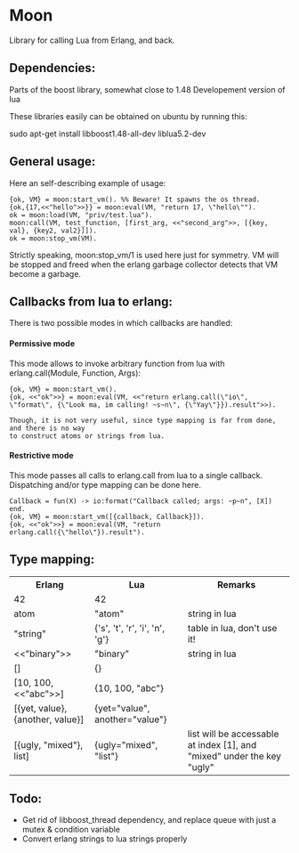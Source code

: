 # Moon

Library for calling Lua from Erlang, and back.

## Dependencies:

Parts of the boost library, somewhat close to 1.48
Developement version of lua

These libraries easily can be obtained on ubuntu by running this:

sudo apt-get install libboost1.48-all-dev liblua5.2-dev

## General usage:

Here an self-describing example of usage:

    {ok, VM} = moon:start_vm(). %% Beware! It spawns the os thread.
    {ok,{17,<<"hello">>}} = moon:eval(VM, "return 17, \"hello\"").
    ok = moon:load(VM, "priv/test.lua").
    moon:call(VM, test_function, [first_arg, <<"second_arg">>, [{key, val}, {key2, val2}]]).
    ok = moon:stop_vm(VM).

Strictly speaking, moon:stop_vm/1 is used here just for symmetry.
VM will be stopped and freed when the erlang garbage collector detects that VM become a garbage.

## Callbacks from lua to erlang:

There is two possible modes in which callbacks are handled:

#### Permissive mode
This mode allows to invoke arbitrary function from lua with erlang.call(Module, Function, Args):

    {ok, VM} = moon:start_vm().
    {ok, <<"ok">>} = moon:eval(VM, <<"return erlang.call(\"io\", \"format\", {\"Look ma, im calling! ~s~n\", {\"Yay\"}}).result">>).

    Though, it is not very useful, since type mapping is far from done, and there is no way
    to construct atoms or strings from lua.

#### Restrictive mode
This mode passes all calls to erlang.call from lua to a single callback.
Dispatching and/or type mapping can be done here.

    Callback = fun(X) -> io:format("Callback called; args: ~p~n", [X]) end.
    {ok, VM} = moon:start_vm([{callback, Callback}]).
    {ok, <<"ok">>} = moon:eval(VM, "return erlang.call({\"hello\"}).result").

## Type mapping:

<table>
  <tr>
    <th>Erlang</th>
    <th>Lua</th>
    <th>Remarks</th>
  </tr>
  <tr>
    <td>42</td>
    <td>42</td>
    <td></td>
  </tr>
  <tr>
    <td>atom</td>
    <td>"atom"</td>
    <td>string in lua</td>
  </tr>
  <tr>
    <td>"string"</td>
    <td>{'s', 't', 'r', 'i', 'n', 'g'}</td>
    <td>table in lua, don't use it!</td>
  </tr>
  <tr>
    <td><<"binary">></td>
    <td>"binary"</td>
    <td>string in lua</td>
  </tr>
  <tr>
    <td>[]</td>
    <td>{}</td>
    <td></td>
  </tr>
  <tr>
    <td>[10, 100, <<"abc">>]</td>
    <td>{10, 100, "abc"}</td>
    <td></td>
  </tr>
  <tr>
    <td>[{yet, value}, {another, value}]</td>
    <td>{yet="value", another="value"}</td>
  </tr>
  <tr>
    <td>[{ugly, "mixed"}, list]</td>
    <td>{ugly="mixed", "list"}</td>
    <td>list will be accessable at index [1], and "mixed" under the key "ugly"</td>
  </tr>
</table>

## Todo:
* Get rid of libboost_thread dependency, and replace queue with just a mutex & condition variable
* Convert erlang strings to lua strings properly
